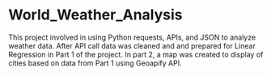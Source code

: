 # World_Weather_Analysis

This project involved in using Python requests, APIs, and JSON to analyze weather data. After API call data was cleaned and and prepared for Linear Regression in Part 1 of the project. In part 2, a map was created to display of cities based on data from Part 1 using Geoapify API. 
